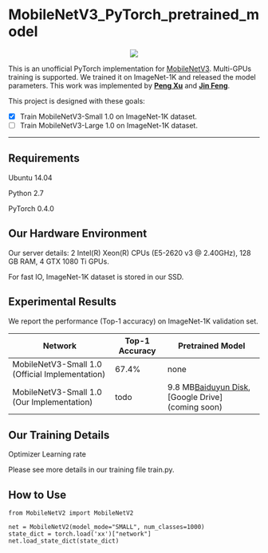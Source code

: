 
# MobileNetV3_PyTorch_pretrained_model

<div align=center><img src="https://github.com/PengBoXiangShang/net_pytorch/blob/master/figures/MobileNet_V3_block.png"/></div>

This is an unofficial PyTorch implementation for [MobileNetV3](https://arxiv.org/abs/1905.02244). Multi-GPUs training is supported. We trained it on ImageNet-1K and released the model parameters. This work was   implemented by **[Peng Xu](http://www.pengxu.net)** and **[Jin Feng](https://github.com/JinDouer)**.

This project is designed with these goals:
- [x] Train MobileNetV3-Small 1.0 on ImageNet-1K dataset.
- [ ] Train MobileNetV3-Large 1.0 on ImageNet-1K dataset.

-----
## Requirements

Ubuntu 14.04

Python 2.7

PyTorch 0.4.0

## Our Hardware Environment

Our server details:
2 Intel(R) Xeon(R) CPUs (E5-2620 v3 @ 2.40GHz), 128 GB RAM,
4 GTX 1080 Ti GPUs.

For fast IO, ImageNet-1K dataset is stored in our SSD.

## Experimental Results
We report the performance (Top-1 accuracy) on ImageNet-1K validation set.

| Network | Top-1 Accuracy | Pretrained Model|
| ------ | ------ | ------ |
|MobileNetV3-Small 1.0 (Official Implementation)|67.4%|none|
|MobileNetV3-Small 1.0 (Our Implementation)|todo|9.8 MB[Baiduyun Disk](https://pan.baidu.com/s/1MNb0oTrFkcnw-GD3O2Ys1Q：), [Google Drive] (coming soon)|

## Our Training Details
Optimizer
Learning rate

Please see more details in our training file train.py.


## How to Use
```
from MobileNetV2 import MobileNetV2

net = MobileNetV2(model_mode="SMALL", num_classes=1000)
state_dict = torch.load('xx')["network"]
net.load_state_dict(state_dict)

```


